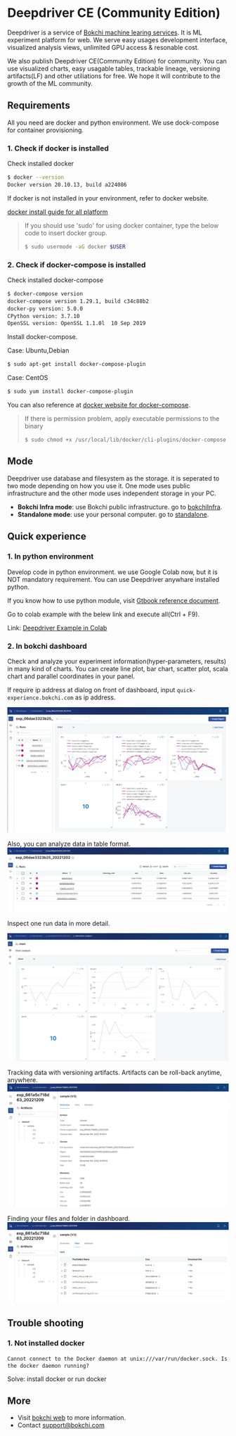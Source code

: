 # Deepdriver CE (Community Edition)
Deepdriver is a service of [Bokchi machine learing services](https://bokchi.com). It is ML experiment platform for web.
We serve easy usages development interface, visualized analysis views, unlimited GPU access & resonable cost.

We also publish Deepdriver CE(Community Edition) for community. You can use visualized charts, easy usagable tables, trackable lineage, versioning artifacts(LF) and other utiliations for free.
We hope it will contribute to the growth of the ML community.





## Requirements

All you need are docker and python environment. We use dock-compose for container provisioning.

### 1. Check if docker is installed

Check installed docker
```bash
$ docker --version
Docker version 20.10.13, build a224086

```

If docker is not installed in your environment, refer to docker website.

 [docker install guide for all platform](https://docs.docker.com/engine/install/#server)

> If you should use 'sudo' for using docker container, type the below code to insert docker group.
>
> ```bash
> $ sudo usermode -aG docker $USER
> ```

### 2. Check if docker-compose is installed

Check installed docker-compose
```bash
$ docker-compose version
docker-compose version 1.29.1, build c34c88b2
docker-py version: 5.0.0
CPython version: 3.7.10
OpenSSL version: OpenSSL 1.1.0l  10 Sep 2019

```

Install docker-compose. 

Case: Ubuntu,Debian

```bash 
$ sudo apt-get install docker-compose-plugin

```

Case: CentOS

```bash
$ sudo yum install docker-compose-plugin

```

You can also reference at [docker website for docker-compose](https://docs.docker.com/compose/install/).

> If there is permission problem, apply executable permissions to the binary
>
> ```
> $ sudo chmod +x /usr/local/lib/docker/cli-plugins/docker-compose
> ```
>
> 



## Mode

Deepdriver use database and filesystem as the storage. it is seperated to two mode depending on how you use it. One mode uses public infrastructure and the other mode uses independent storage in your PC.

- **Bokchi Infra mode**: use Bokchi public infrastructure. go to [bokchiInfra](./bokchiInfra).
- **Standalone mode**: use your personal computer. go to [standalone](./standalone).





## Quick experience

### 1. In python environment

Develop code in python environment. we use Google Colab now, but it is NOT mandatory requirement. You can use Deepdriver anywhare installed python.

If you know how to use python module, visit [Gtbook reference document](https://bokchi.gitbook.io/deepdriver-ce/).

Go to colab example with the belew link and execute all(Ctrl + F9).

 Link: [Deepdriver Example in Colab](https://colab.research.google.com/github/molabokchi/bokchi_open_lab/blob/main/deepdriver.ipynb)



### 2. In bokchi dashboard

Check and analyze your experiment information(hyper-parameters, results) in many kind of charts. You can create line plot, bar chart, scatter plot, scala chart and parallel coordinates in your panel.

If require ip address at dialog on front of dashboard, input `quick-experience.bokchi.com` as ip address. 

 ![exp_chart pic](https://github.com/molabokchi/deepdriver_ce/blob/3b6e9346f1b1bab8ddc07ebe839b8d1c6b28e306/etc/pic/exper_charts1.png)

Also, you can analyze data in table format.
![exp_table pic](https://github.com/molabokchi/deepdriver_ce/blob/3b6e9346f1b1bab8ddc07ebe839b8d1c6b28e306/etc/pic/exper_table.png)

Inspect one run data in more detail.

![run_chart pic](https://github.com/molabokchi/deepdriver_ce/blob/3b6e9346f1b1bab8ddc07ebe839b8d1c6b28e306/etc/pic/run_charts1.png)

Tracking data with versioning artifacts. Artifacts can be roll-back anytime, anywhere. 
 ![artifact pic1](https://github.com/molabokchi/deepdriver_ce/blob/dfec4fd702048cc2d0006b00c1f4ad5c1efa2b59/etc/pic/dash_artifact_1.png)

Finding your files and folder in dashboard.
 ![artifact_pic2](https://github.com/molabokchi/deepdriver_ce/blob/dfec4fd702048cc2d0006b00c1f4ad5c1efa2b59/etc/pic/dash_artifact_2.png)


## Trouble shooting

### 1. Not installed docker

```
Cannot connect to the Docker daemon at unix:///var/run/docker.sock. Is the docker daemon running?
```

Solve: install docker or run docker 



## More

- Visit [bokchi web](https://bokchi.com) to more information.
- Contact <support@bokchi.com>



